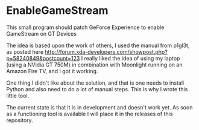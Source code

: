 # EnableGameStream

This small program should patch GeForce Experience to enable GameStream on GT Devices

The idea is based upon the work of others, I used the manual from p1gl3t, as posted here http://forum.xda-developers.com/showpost.php?p=58240849&postcount=123
I really liked the idea of using my laptop (using a NVidia GT 750M) in combination with Moonlight running on an Amazon Fire TV, and I got it working.

One thing I didn't like about the solution, and that is one needs to install Python and also need to do a lot of manual steps.
This is why I wrote this little tool.

The current state is that it is in development and doesn't work yet.
As soon as a functioning tool is available I will place it in the releases of this repository.

